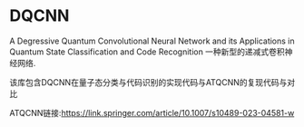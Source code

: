 # DQCNN
A Degressive Quantum Convolutional Neural Network and its Applications in Quantum State Classification and Code Recognition
一种新型的递减式卷积神经网络.

该库包含DQCNN在量子态分类与代码识别的实现代码与ATQCNN的复现代码与对比

ATQCNN链接:https://link.springer.com/article/10.1007/s10489-023-04581-w
